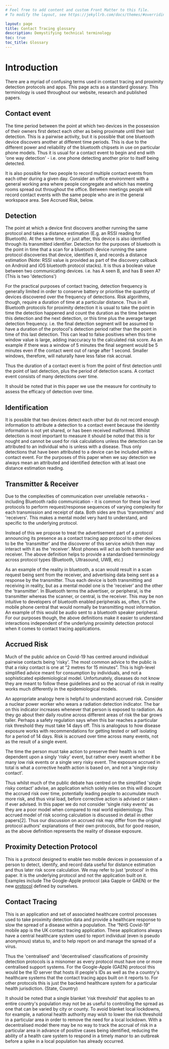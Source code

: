 ```yaml
---
# Feel free to add content and custom Front Matter to this file.
# To modify the layout, see https://jekyllrb.com/docs/themes/#overriding-theme-defaults

layout: page
title: Contact Tracing glossary
description: Demystifying technical terminology
toc: true
toc_title: Glossary
---
```


# Introduction

There are a myriad of confusing terms used in contact tracing and proximity detection
protocols and apps. This page acts as a standard glossary. This terminology is used 
throughout our website, research and published papers.

## Contact event

The time period between the point at which two devices in the possession of their owners first detect each other as being proximate until their last detection. This is a pairwise activity, but it is possible that one bluetooth device discovers another at different time periods. This is due to the different power and reliability of the bluetooth chipsets in use on particular phone models. Thus it is usual for a contact event to begin and end with 'one way detection' - i.e. one phone detecting another prior to itself being detected. 

It is also possible for two people to record multiple contact events from each other during a given day. Consider an office environment with a general working area where people congregate and which has meeting rooms spread out throughout the office. Between meetings people will record contact events with the same people who are in the general workspace area. See Accrued Risk, below.

## Detection

The point at which a device first discovers another running the same protocol and takes a distance estimation (E.g. an RSSI reading for Bluetooth). At the same time, or just after, this device is also identified through its transmitted identifier. Detection for the purposes of bluetooth is the point in time that a scan for a bluetooth device running the same protocol discoveries that device, identifies it, and records a distance estimation (Note: RSSI value is provided as part of the discovery callback on Android and iOS bluetooth protocol stacks). It is thus a boolean value between two communicating devices. i.e. has A seen B, and has B seen A? (This is two 'detections')

For the practical purposes of contact tracing, detection frequency is generally limited in order to conserve battery or prioritise the quantity of devices discovered over the frequency of detections. Risk algorithms, though, require a duration of time at a particular distance. Thus in all Bluetooth protocols for proximity detection it is usual to take the point in time the detection happened and count the duration as the time between this detection and the next detection, or this time plus the average target detection frequency. i.e. the final detection segment will be assumed to have a duration of the protocol's detection period rather than the point in time of this last detection. This can lead to false positives when this time window value is large, adding inaccuracy to the calculated risk score. As an example if there was a window of 5 minutes the final segment would be 5 minutes even if the contact went out of range after 1 second. Smaller windows, therefore, will naturally have less false risk accrual.

Thus the duration of a contact event is from the point of first detection until the point of last detection, plus the period of detection scans. A contact event consists of many detections over time.

It should be noted that in this paper we use the measure for continuity to assess the efficacy of detection over time.

## Identification

It is possible that two devices detect each other but do not record enough information to attribute a detection to a contact event because the identity information is not yet shared, or has been received malformed. Whilst detection is most important to measure it should be noted that this is for nought and cannot be used for risk calculations unless the detection can be attributed to an individual who is unless with a disease. Thus only detections that have been attributed to a device can be included within a contact event. For the purposes of this paper when we say detection we always mean an attributed and identified detection with at least one distance estimation reading.

## Transmitter & Receiver

Due to the complexities of communication over unreliable networks - including Bluetooth radio communication - it is common for these low level protocols to perform request/response sequences of varying complexity for each transmission and receipt of data. Both sides are thus 'transmitters' and 'receivers'. This makes a mental model very hard to understand, and specific to the underlying protocol.

Instead of this we propose to treat the advertisement part of a protocol announcing its presence as a contact tracing app protocol to other devices to be the 'transmitter' and the discoverer of this service which then may interact with it as the 'receiver'. Most phones will act as both transmitter and receiver. The above definition helps to provide a standardised terminology across protocol types (Bluetooth, Ultrasound, UWB, etc.)

As an example of the reality in bluetooth, a scan would result in a scan request being sent from the receiver, and advertising data being sent as a response by the transmitter. Thus each device is both transmitting and receiving in reality, but as a mental model one is the 'receiver' and the other the 'transmitter'. In Bluetooth terms the advertiser, or peripheral, is the transmitter whereas the scanner, or central, is the receiver. This may be non intuitive to developers of bluetooth enabled peripherals as, often, it's the mobile phone central that would normally be transmitting most information. An example of this would be audio sent to a bluetooth speaker peripheral. For our purposes though, the above definitions make it easier to understand interactions independent of the underlying proximity detection protocol when it comes to contact tracing applications.

## Accrued Risk

Much of the public advice on Covid-19 has centred around individual pairwise contacts being 'risky'. The most common advice to the public is that a risky contact is one at “2 metres for 15 minutes”. This is high-level simplified advice meant for consumption by individuals, and not a sophisticated epidemiological model. Unfortunately, diseases do not know they are meant to follow these guidelines and so the accrual of risk in reality works much differently in the epidemiological models.

An appropriate analogy here is helpful to understand accrued risk. Consider a nuclear power worker who wears a radiation detection indicator. The bar on this indicator increases whenever that person is exposed to radiation. As they go about their daily routine across different areas of risk the bar grows taller. Perhaps a safety regulation says when this bar reaches a particular risk threshold they must take 14 days off. This is analogous to how disease exposure works with recommendations for getting tested or self isolating for a period of 14 days. Risk is accrued over time across many events, not as the result of a single event.

The time the person must take action to preserve their health is not dependent upon a singly 'risky' event, but rather every event whether it be many low risk events or a single very risky event. The exposure accrued in total is what a corrective health action is based on, and not a 'single risky contact'.

Thus whilst much of the public debate has centred on the simplified 'single risky contact' advise, an application which solely relies on this will discount the accrued risk over time, potentially leading people to accumulate much more risk, and thus viral load, before corrective action is advised or taken - if ever advised. In this paper we do not consider 'single risky events' as they are a poor model when compared to real world epidemiology. This accrued model of risk scoring calculation is discussed in detail in other papers[2]. Thus our discussion on accrued risk may differ from the original protocol authors' explanations of their own protocols, but for good reason, as the above definition represents the reality of disease exposure.

## Proximity Detection Protocol

This is a protocol designed to enable two mobile devices in possession of a person to detect, identify, and record data useful for distance estimation and thus later risk score calculation. We may refer to just 'protocol' in this paper. It is the underlying protocol and not the application built on it. Examples include The Google-Apple protocol (aka Gapple or GAEN) or the new [protocol](/protocol) defined by ourselves.

## Contact Tracing

This is an application and set of associated healthcare control processes used to take proximity detection data and provide a healthcare response to slow the spread of a disease within a population. The “NHS Covid-19” mobile app is the UK contact tracing application. These applications always have a central healthcare system used to report individual (even is pseudo anonymous) status to, and to help report on and manage the spread of a virus. 

Thus the 'centralised' and 'decentralised' classifications of proximity detection protocols is a misnomer as every protocol must have one or more centralised support systems. For the Google-Apple (GAEN) protocol this would be the ID server that hosts ill people's IDs as well as the a country's healthcare systems that the contact tracing apps built on it reports to. For other protocols this is just the backend healthcare system for a particular health jurisdiction. (State, Country)

It should be noted that a single blanket 'risk threshold' that applies to an entire country's population may not be as useful to controlling the spread as one that can be varied by city or county. To avoid blanket local lockdowns, for example, a national health authority may wish to lower the risk threshold in a particular area in order to remove the need for a local lockdown. With a decentralised model there may be no way to track the accrual of risk in a particular area in advance of positive cases being identified, reducing the ability of a health care system to respond in a timely manor to an outbreak before a spike in a local population has already occurred.